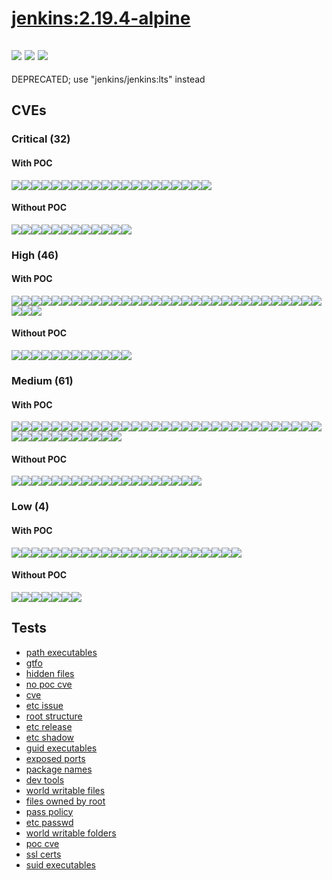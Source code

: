 # [jenkins:2.19.4-alpine](https://hub.docker.com/_/jenkins?tab=tags)
![](https://img.shields.io/static/v1?label=tag&message=2.19.4-alpine&color=blue)
![](https://img.shields.io/badge/Welcome%20to%20Alpine%20Linux%203.4-blue)
![](https://img.shields.io/badge/Kernel%20\r%20on%20an%20\m%20()-blue)
---
<p>
DEPRECATED; use "jenkins/jenkins:lts" instead
</p>

## CVEs
### Critical (32)
#### With POC
[![](https://img.shields.io/badge/🔗%20CVE--2016--1000031-CRITICAL-red)](https://github.com/trickest/cve/blob/main/2016/CVE-2016-1000031.md)[![](https://img.shields.io/badge/🔗%20CVE--2015--7501-CRITICAL-red)](https://github.com/trickest/cve/blob/main/2015/CVE-2015-7501.md)[![](https://img.shields.io/badge/🔗%20CVE--2018--1000120-CRITICAL-red)](https://github.com/trickest/cve/blob/main/2018/CVE-2018-1000120.md)[![](https://img.shields.io/badge/🔗%20CVE--2018--1000300-CRITICAL-red)](https://github.com/trickest/cve/blob/main/2018/CVE-2018-1000300.md)[![](https://img.shields.io/badge/🔗%20CVE--2017--8817-CRITICAL-red)](https://github.com/trickest/cve/blob/main/2017/CVE-2017-8817.md)[![](https://img.shields.io/badge/🔗%20CVE--2017--1000257-CRITICAL-red)](https://github.com/trickest/cve/blob/main/2017/CVE-2017-1000257.md)[![](https://img.shields.io/badge/🔗%20CVE--2017--8816-CRITICAL-red)](https://github.com/trickest/cve/blob/main/2017/CVE-2017-8816.md)[![](https://img.shields.io/badge/🔗%20CVE--2018--1000301-CRITICAL-red)](https://github.com/trickest/cve/blob/main/2018/CVE-2018-1000301.md)[![](https://img.shields.io/badge/🔗%20CVE--2018--1000122-CRITICAL-red)](https://github.com/trickest/cve/blob/main/2018/CVE-2018-1000122.md)[![](https://img.shields.io/badge/🔗%20CVE--2017--8287-CRITICAL-red)](https://github.com/trickest/cve/blob/main/2017/CVE-2017-8287.md)[![](https://img.shields.io/badge/🔗%20CVE--2017--8105-CRITICAL-red)](https://github.com/trickest/cve/blob/main/2017/CVE-2017-8105.md)[![](https://img.shields.io/badge/🔗%20CVE--2017--7657-CRITICAL-red)](https://github.com/trickest/cve/blob/main/2017/CVE-2017-7657.md)[![](https://img.shields.io/badge/🔗%20CVE--2017--7658-CRITICAL-red)](https://github.com/trickest/cve/blob/main/2017/CVE-2017-7658.md)[![](https://img.shields.io/badge/🔗%20CVE--2017--10685-CRITICAL-red)](https://github.com/trickest/cve/blob/main/2017/CVE-2017-10685.md)[![](https://img.shields.io/badge/🔗%20CVE--2017--10684-CRITICAL-red)](https://github.com/trickest/cve/blob/main/2017/CVE-2017-10684.md)[![](https://img.shields.io/badge/🔗%20CVE--2018--1275-CRITICAL-red)](https://github.com/trickest/cve/blob/main/2018/CVE-2018-1275.md)[![](https://img.shields.io/badge/🔗%20CVE--2018--1270-CRITICAL-red)](https://github.com/trickest/cve/blob/main/2018/CVE-2018-1270.md)[![](https://img.shields.io/badge/🔗%20CVE--2022--22965-CRITICAL-red)](https://github.com/trickest/cve/blob/main/2022/CVE-2022-22965.md)[![](https://img.shields.io/badge/🔗%20CVE--2016--9843-CRITICAL-red)](https://github.com/trickest/cve/blob/main/2016/CVE-2016-9843.md)[![](https://img.shields.io/badge/🔗%20CVE--2016--9841-CRITICAL-red)](https://github.com/trickest/cve/blob/main/2016/CVE-2016-9841.md)
#### Without POC
[![](https://img.shields.io/badge/%20CVE--2017--8818-CRITICAL-red)](https://github.com/trickest/cve/blob/main/2017/CVE-2017-8818.md)[![](https://img.shields.io/badge/%20CVE--2018--1000005-CRITICAL-red)](https://github.com/trickest/cve/blob/main/2018/CVE-2018-1000005.md)[![](https://img.shields.io/badge/%20CVE--2021--21690-CRITICAL-red)](https://github.com/trickest/cve/blob/main/2021/CVE-2021-21690.md)[![](https://img.shields.io/badge/%20CVE--2021--21696-CRITICAL-red)](https://github.com/trickest/cve/blob/main/2021/CVE-2021-21696.md)[![](https://img.shields.io/badge/%20CVE--2021--21697-CRITICAL-red)](https://github.com/trickest/cve/blob/main/2021/CVE-2021-21697.md)[![](https://img.shields.io/badge/%20CVE--2021--21691-CRITICAL-red)](https://github.com/trickest/cve/blob/main/2021/CVE-2021-21691.md)[![](https://img.shields.io/badge/%20CVE--2021--21685-CRITICAL-red)](https://github.com/trickest/cve/blob/main/2021/CVE-2021-21685.md)[![](https://img.shields.io/badge/%20CVE--2021--21694-CRITICAL-red)](https://github.com/trickest/cve/blob/main/2021/CVE-2021-21694.md)[![](https://img.shields.io/badge/%20CVE--2021--21687-CRITICAL-red)](https://github.com/trickest/cve/blob/main/2021/CVE-2021-21687.md)[![](https://img.shields.io/badge/%20CVE--2021--21689-CRITICAL-red)](https://github.com/trickest/cve/blob/main/2021/CVE-2021-21689.md)[![](https://img.shields.io/badge/%20CVE--2021--21692-CRITICAL-red)](https://github.com/trickest/cve/blob/main/2021/CVE-2021-21692.md)[![](https://img.shields.io/badge/%20CVE--2021--21693-CRITICAL-red)](https://github.com/trickest/cve/blob/main/2021/CVE-2021-21693.md)

### High (46)
#### With POC
[![](https://img.shields.io/badge/🔗%20CVE--2014--0114-HIGH-organge)](https://github.com/trickest/cve/blob/main/2014/CVE-2014-0114.md)[![](https://img.shields.io/badge/🔗%20CVE--2015--6420-HIGH-organge)](https://github.com/trickest/cve/blob/main/2015/CVE-2015-6420.md)[![](https://img.shields.io/badge/🔗%20CVE--2016--9878-HIGH-organge)](https://github.com/trickest/cve/blob/main/2016/CVE-2016-9878.md)[![](https://img.shields.io/badge/🔗%20CVE--2019--10086-HIGH-organge)](https://github.com/trickest/cve/blob/main/2019/CVE-2019-10086.md)[![](https://img.shields.io/badge/🔗%20CVE--2021--35516-HIGH-organge)](https://github.com/trickest/cve/blob/main/2021/CVE-2021-35516.md)[![](https://img.shields.io/badge/🔗%20CVE--2021--35517-HIGH-organge)](https://github.com/trickest/cve/blob/main/2021/CVE-2021-35517.md)[![](https://img.shields.io/badge/🔗%20CVE--2021--36090-HIGH-organge)](https://github.com/trickest/cve/blob/main/2021/CVE-2021-36090.md)[![](https://img.shields.io/badge/🔗%20CVE--2021--35515-HIGH-organge)](https://github.com/trickest/cve/blob/main/2021/CVE-2021-35515.md)[![](https://img.shields.io/badge/🔗%20CVE--2017--16544-HIGH-organge)](https://github.com/trickest/cve/blob/main/2017/CVE-2017-16544.md)[![](https://img.shields.io/badge/🔗%20CVE--2016--6301-HIGH-organge)](https://github.com/trickest/cve/blob/main/2016/CVE-2016-6301.md)[![](https://img.shields.io/badge/🔗%20CVE--2017--1000254-HIGH-organge)](https://github.com/trickest/cve/blob/main/2017/CVE-2017-1000254.md)[![](https://img.shields.io/badge/🔗%20CVE--2018--1000121-HIGH-organge)](https://github.com/trickest/cve/blob/main/2018/CVE-2018-1000121.md)[![](https://img.shields.io/badge/🔗%20CVE--2016--5300-HIGH-organge)](https://github.com/trickest/cve/blob/main/2016/CVE-2016-5300.md)[![](https://img.shields.io/badge/🔗%20CVE--2016--10244-HIGH-organge)](https://github.com/trickest/cve/blob/main/2016/CVE-2016-10244.md)[![](https://img.shields.io/badge/🔗%20CVE--2017--1000117-HIGH-organge)](https://github.com/trickest/cve/blob/main/2017/CVE-2017-1000117.md)[![](https://img.shields.io/badge/🔗%20CVE--2018--1999002-HIGH-organge)](https://github.com/trickest/cve/blob/main/2018/CVE-2018-1999002.md)[![](https://img.shields.io/badge/🔗%20CVE--2018--1999001-HIGH-organge)](https://github.com/trickest/cve/blob/main/2018/CVE-2018-1999001.md)[![](https://img.shields.io/badge/🔗%20CVE--2021--28165-HIGH-organge)](https://github.com/trickest/cve/blob/main/2021/CVE-2021-28165.md)[![](https://img.shields.io/badge/🔗%20CVE--2017--9735-HIGH-organge)](https://github.com/trickest/cve/blob/main/2017/CVE-2017-9735.md)[![](https://img.shields.io/badge/🔗%20CVE--2020--27216-HIGH-organge)](https://github.com/trickest/cve/blob/main/2020/CVE-2020-27216.md)[![](https://img.shields.io/badge/🔗%20CVE--2017--10790-HIGH-organge)](https://github.com/trickest/cve/blob/main/2017/CVE-2017-10790.md)[![](https://img.shields.io/badge/🔗%20CVE--2017--11112-HIGH-organge)](https://github.com/trickest/cve/blob/main/2017/CVE-2017-11112.md)[![](https://img.shields.io/badge/🔗%20CVE--2017--13728-HIGH-organge)](https://github.com/trickest/cve/blob/main/2017/CVE-2017-13728.md)[![](https://img.shields.io/badge/🔗%20CVE--2017--11113-HIGH-organge)](https://github.com/trickest/cve/blob/main/2017/CVE-2017-11113.md)[![](https://img.shields.io/badge/🔗%20CVE--2017--16879-HIGH-organge)](https://github.com/trickest/cve/blob/main/2017/CVE-2017-16879.md)[![](https://img.shields.io/badge/🔗%20CVE--2016--10012-HIGH-organge)](https://github.com/trickest/cve/blob/main/2016/CVE-2016-10012.md)[![](https://img.shields.io/badge/🔗%20CVE--2016--10009-HIGH-organge)](https://github.com/trickest/cve/blob/main/2016/CVE-2016-10009.md)[![](https://img.shields.io/badge/🔗%20CVE--2016--10010-HIGH-organge)](https://github.com/trickest/cve/blob/main/2016/CVE-2016-10010.md)[![](https://img.shields.io/badge/🔗%20CVE--2018--0732-HIGH-organge)](https://github.com/trickest/cve/blob/main/2018/CVE-2018-0732.md)[![](https://img.shields.io/badge/🔗%20CVE--2017--3731-HIGH-organge)](https://github.com/trickest/cve/blob/main/2017/CVE-2017-3731.md)[![](https://img.shields.io/badge/🔗%20CVE--2018--1272-HIGH-organge)](https://github.com/trickest/cve/blob/main/2018/CVE-2018-1272.md)[![](https://img.shields.io/badge/🔗%20CVE--2018--15756-HIGH-organge)](https://github.com/trickest/cve/blob/main/2018/CVE-2018-15756.md)[![](https://img.shields.io/badge/🔗%20CVE--2016--9840-HIGH-organge)](https://github.com/trickest/cve/blob/main/2016/CVE-2016-9840.md)[![](https://img.shields.io/badge/🔗%20CVE--2016--9842-HIGH-organge)](https://github.com/trickest/cve/blob/main/2016/CVE-2016-9842.md)
#### Without POC
[![](https://img.shields.io/badge/%20CVE--2017--7468-HIGH-organge)](https://github.com/trickest/cve/blob/main/2017/CVE-2017-7468.md)[![](https://img.shields.io/badge/%20CVE--2016--9594-HIGH-organge)](https://github.com/trickest/cve/blob/main/2016/CVE-2016-9594.md)[![](https://img.shields.io/badge/%20CVE--2017--9233-HIGH-organge)](https://github.com/trickest/cve/blob/main/2017/CVE-2017-9233.md)[![](https://img.shields.io/badge/%20CVE--2016--4472-HIGH-organge)](https://github.com/trickest/cve/blob/main/2016/CVE-2016-4472.md)[![](https://img.shields.io/badge/%20CVE--2020--2160-HIGH-organge)](https://github.com/trickest/cve/blob/main/2020/CVE-2020-2160.md)[![](https://img.shields.io/badge/%20CVE--2021--21686-HIGH-organge)](https://github.com/trickest/cve/blob/main/2021/CVE-2021-21686.md)[![](https://img.shields.io/badge/%20CVE--2021--21695-HIGH-organge)](https://github.com/trickest/cve/blob/main/2021/CVE-2021-21695.md)[![](https://img.shields.io/badge/%20CVE--2020--2099-HIGH-organge)](https://github.com/trickest/cve/blob/main/2020/CVE-2020-2099.md)[![](https://img.shields.io/badge/%20CVE--2017--7656-HIGH-organge)](https://github.com/trickest/cve/blob/main/2017/CVE-2017-7656.md)[![](https://img.shields.io/badge/%20CVE--2018--6003-HIGH-organge)](https://github.com/trickest/cve/blob/main/2018/CVE-2018-6003.md)[![](https://img.shields.io/badge/%20CVE--2017--6891-HIGH-organge)](https://github.com/trickest/cve/blob/main/2017/CVE-2017-6891.md)[![](https://img.shields.io/badge/%20CVE--2016--5007-HIGH-organge)](https://github.com/trickest/cve/blob/main/2016/CVE-2016-5007.md)

### Medium (61)
#### With POC
[![](https://img.shields.io/badge/🔗%20CVE--2020--2251-MEDIUM-yellow)](https://github.com/trickest/cve/blob/main/2020/CVE-2020-2251.md)[![](https://img.shields.io/badge/🔗%20CVE--2020--1945-MEDIUM-yellow)](https://github.com/trickest/cve/blob/main/2020/CVE-2020-1945.md)[![](https://img.shields.io/badge/🔗%20CVE--2018--11771-MEDIUM-yellow)](https://github.com/trickest/cve/blob/main/2018/CVE-2018-11771.md)[![](https://img.shields.io/badge/🔗%20CVE--2021--29425-MEDIUM-yellow)](https://github.com/trickest/cve/blob/main/2021/CVE-2021-29425.md)[![](https://img.shields.io/badge/🔗%20CVE--2016--9401-MEDIUM-yellow)](https://github.com/trickest/cve/blob/main/2016/CVE-2016-9401.md)[![](https://img.shields.io/badge/🔗%20CVE--2017--1000099-MEDIUM-yellow)](https://github.com/trickest/cve/blob/main/2017/CVE-2017-1000099.md)[![](https://img.shields.io/badge/🔗%20CVE--2017--1000100-MEDIUM-yellow)](https://github.com/trickest/cve/blob/main/2017/CVE-2017-1000100.md)[![](https://img.shields.io/badge/🔗%20CVE--2017--1000101-MEDIUM-yellow)](https://github.com/trickest/cve/blob/main/2017/CVE-2017-1000101.md)[![](https://img.shields.io/badge/🔗%20CVE--2020--17521-MEDIUM-yellow)](https://github.com/trickest/cve/blob/main/2020/CVE-2020-17521.md)[![](https://img.shields.io/badge/🔗%20CVE--2018--10237-MEDIUM-yellow)](https://github.com/trickest/cve/blob/main/2018/CVE-2018-10237.md)[![](https://img.shields.io/badge/🔗%20CVE--2012--5783-MEDIUM-yellow)](https://github.com/trickest/cve/blob/main/2012/CVE-2012-5783.md)[![](https://img.shields.io/badge/🔗%20CVE--2018--1999005-MEDIUM-yellow)](https://github.com/trickest/cve/blob/main/2018/CVE-2018-1999005.md)[![](https://img.shields.io/badge/🔗%20CVE--2020--2103-MEDIUM-yellow)](https://github.com/trickest/cve/blob/main/2020/CVE-2020-2103.md)[![](https://img.shields.io/badge/🔗%20CVE--2021--21615-MEDIUM-yellow)](https://github.com/trickest/cve/blob/main/2021/CVE-2021-21615.md)[![](https://img.shields.io/badge/🔗%20CVE--2018--1999007-MEDIUM-yellow)](https://github.com/trickest/cve/blob/main/2018/CVE-2018-1999007.md)[![](https://img.shields.io/badge/🔗%20CVE--2018--1999003-MEDIUM-yellow)](https://github.com/trickest/cve/blob/main/2018/CVE-2018-1999003.md)[![](https://img.shields.io/badge/🔗%20CVE--2018--1999004-MEDIUM-yellow)](https://github.com/trickest/cve/blob/main/2018/CVE-2018-1999004.md)[![](https://img.shields.io/badge/🔗%20CVE--2020--2231-MEDIUM-yellow)](https://github.com/trickest/cve/blob/main/2020/CVE-2020-2231.md)[![](https://img.shields.io/badge/🔗%20CVE--2020--2230-MEDIUM-yellow)](https://github.com/trickest/cve/blob/main/2020/CVE-2020-2230.md)[![](https://img.shields.io/badge/🔗%20CVE--2020--2229-MEDIUM-yellow)](https://github.com/trickest/cve/blob/main/2020/CVE-2020-2229.md)[![](https://img.shields.io/badge/🔗%20CVE--2019--10247-MEDIUM-yellow)](https://github.com/trickest/cve/blob/main/2019/CVE-2019-10247.md)[![](https://img.shields.io/badge/🔗%20CVE--2017--13729-MEDIUM-yellow)](https://github.com/trickest/cve/blob/main/2017/CVE-2017-13729.md)[![](https://img.shields.io/badge/🔗%20CVE--2017--13730-MEDIUM-yellow)](https://github.com/trickest/cve/blob/main/2017/CVE-2017-13730.md)[![](https://img.shields.io/badge/🔗%20CVE--2017--13734-MEDIUM-yellow)](https://github.com/trickest/cve/blob/main/2017/CVE-2017-13734.md)[![](https://img.shields.io/badge/🔗%20CVE--2017--13732-MEDIUM-yellow)](https://github.com/trickest/cve/blob/main/2017/CVE-2017-13732.md)[![](https://img.shields.io/badge/🔗%20CVE--2017--13733-MEDIUM-yellow)](https://github.com/trickest/cve/blob/main/2017/CVE-2017-13733.md)[![](https://img.shields.io/badge/🔗%20CVE--2017--13731-MEDIUM-yellow)](https://github.com/trickest/cve/blob/main/2017/CVE-2017-13731.md)[![](https://img.shields.io/badge/🔗%20CVE--2016--10011-MEDIUM-yellow)](https://github.com/trickest/cve/blob/main/2016/CVE-2016-10011.md)[![](https://img.shields.io/badge/🔗%20CVE--2017--3732-MEDIUM-yellow)](https://github.com/trickest/cve/blob/main/2017/CVE-2017-3732.md)[![](https://img.shields.io/badge/🔗%20CVE--2016--7055-MEDIUM-yellow)](https://github.com/trickest/cve/blob/main/2016/CVE-2016-7055.md)[![](https://img.shields.io/badge/🔗%20CVE--2018--0739-MEDIUM-yellow)](https://github.com/trickest/cve/blob/main/2018/CVE-2018-0739.md)[![](https://img.shields.io/badge/🔗%20CVE--2018--0733-MEDIUM-yellow)](https://github.com/trickest/cve/blob/main/2018/CVE-2018-0733.md)[![](https://img.shields.io/badge/🔗%20CVE--2017--3735-MEDIUM-yellow)](https://github.com/trickest/cve/blob/main/2017/CVE-2017-3735.md)[![](https://img.shields.io/badge/🔗%20CVE--2018--0737-MEDIUM-yellow)](https://github.com/trickest/cve/blob/main/2018/CVE-2018-0737.md)[![](https://img.shields.io/badge/🔗%20CVE--2017--3737-MEDIUM-yellow)](https://github.com/trickest/cve/blob/main/2017/CVE-2017-3737.md)[![](https://img.shields.io/badge/🔗%20CVE--2018--5407-MEDIUM-yellow)](https://github.com/trickest/cve/blob/main/2018/CVE-2018-5407.md)[![](https://img.shields.io/badge/🔗%20CVE--2017--3736-MEDIUM-yellow)](https://github.com/trickest/cve/blob/main/2017/CVE-2017-3736.md)[![](https://img.shields.io/badge/🔗%20CVE--2017--3738-MEDIUM-yellow)](https://github.com/trickest/cve/blob/main/2017/CVE-2017-3738.md)[![](https://img.shields.io/badge/🔗%20CVE--2018--0734-MEDIUM-yellow)](https://github.com/trickest/cve/blob/main/2018/CVE-2018-0734.md)[![](https://img.shields.io/badge/🔗%20CVE--2022--22950-MEDIUM-yellow)](https://github.com/trickest/cve/blob/main/2022/CVE-2022-22950.md)[![](https://img.shields.io/badge/🔗%20CVE--2018--1271-MEDIUM-yellow)](https://github.com/trickest/cve/blob/main/2018/CVE-2018-1271.md)[![](https://img.shields.io/badge/🔗%20CVE--2018--1257-MEDIUM-yellow)](https://github.com/trickest/cve/blob/main/2018/CVE-2018-1257.md)
#### Without POC
[![](https://img.shields.io/badge/%20CVE--2015--3192-MEDIUM-yellow)](https://github.com/trickest/cve/blob/main/2015/CVE-2015-3192.md)[![](https://img.shields.io/badge/%20CVE--2017--15873-MEDIUM-yellow)](https://github.com/trickest/cve/blob/main/2017/CVE-2017-15873.md)[![](https://img.shields.io/badge/%20CVE--2017--2629-MEDIUM-yellow)](https://github.com/trickest/cve/blob/main/2017/CVE-2017-2629.md)[![](https://img.shields.io/badge/%20CVE--2012--6702-MEDIUM-yellow)](https://github.com/trickest/cve/blob/main/2012/CVE-2012-6702.md)[![](https://img.shields.io/badge/%20CVE--2020--2162-MEDIUM-yellow)](https://github.com/trickest/cve/blob/main/2020/CVE-2020-2162.md)[![](https://img.shields.io/badge/%20CVE--2020--2104-MEDIUM-yellow)](https://github.com/trickest/cve/blob/main/2020/CVE-2020-2104.md)[![](https://img.shields.io/badge/%20CVE--2020--2102-MEDIUM-yellow)](https://github.com/trickest/cve/blob/main/2020/CVE-2020-2102.md)[![](https://img.shields.io/badge/%20CVE--2020--2101-MEDIUM-yellow)](https://github.com/trickest/cve/blob/main/2020/CVE-2020-2101.md)[![](https://img.shields.io/badge/%20CVE--2020--2105-MEDIUM-yellow)](https://github.com/trickest/cve/blob/main/2020/CVE-2020-2105.md)[![](https://img.shields.io/badge/%20CVE--2020--2222-MEDIUM-yellow)](https://github.com/trickest/cve/blob/main/2020/CVE-2020-2222.md)[![](https://img.shields.io/badge/%20CVE--2020--2223-MEDIUM-yellow)](https://github.com/trickest/cve/blob/main/2020/CVE-2020-2223.md)[![](https://img.shields.io/badge/%20CVE--2020--2221-MEDIUM-yellow)](https://github.com/trickest/cve/blob/main/2020/CVE-2020-2221.md)[![](https://img.shields.io/badge/%20CVE--2020--2100-MEDIUM-yellow)](https://github.com/trickest/cve/blob/main/2020/CVE-2020-2100.md)[![](https://img.shields.io/badge/%20CVE--2020--2161-MEDIUM-yellow)](https://github.com/trickest/cve/blob/main/2020/CVE-2020-2161.md)[![](https://img.shields.io/badge/%20CVE--2017--17383-MEDIUM-yellow)](https://github.com/trickest/cve/blob/main/2017/CVE-2017-17383.md)[![](https://img.shields.io/badge/%20CVE--2018--12536-MEDIUM-yellow)](https://github.com/trickest/cve/blob/main/2018/CVE-2018-12536.md)[![](https://img.shields.io/badge/%20CVE--2019--10241-MEDIUM-yellow)](https://github.com/trickest/cve/blob/main/2019/CVE-2019-10241.md)[![](https://img.shields.io/badge/%20CVE--2021--41973-MEDIUM-yellow)](https://github.com/trickest/cve/blob/main/2021/CVE-2021-41973.md)[![](https://img.shields.io/badge/%20CVE--2022--22971-MEDIUM-yellow)](https://github.com/trickest/cve/blob/main/2022/CVE-2022-22971.md)

### Low (4)
#### With POC
[![](https://img.shields.io/badge/🔗%20CVE--2018--1000300-LOW-blue)](https://github.com/trickest/cve/blob/main/2018/CVE-2018-1000300.md)[![](https://img.shields.io/badge/🔗%20CVE--2017--8816-LOW-blue)](https://github.com/trickest/cve/blob/main/2017/CVE-2017-8816.md)[![](https://img.shields.io/badge/🔗%20CVE--2018--1000301-LOW-blue)](https://github.com/trickest/cve/blob/main/2018/CVE-2018-1000301.md)[![](https://img.shields.io/badge/🔗%20CVE--2017--8287-LOW-blue)](https://github.com/trickest/cve/blob/main/2017/CVE-2017-8287.md)[![](https://img.shields.io/badge/🔗%20CVE--2017--8105-LOW-blue)](https://github.com/trickest/cve/blob/main/2017/CVE-2017-8105.md)[![](https://img.shields.io/badge/🔗%20CVE--2017--10685-LOW-blue)](https://github.com/trickest/cve/blob/main/2017/CVE-2017-10685.md)[![](https://img.shields.io/badge/🔗%20CVE--2017--10684-LOW-blue)](https://github.com/trickest/cve/blob/main/2017/CVE-2017-10684.md)[![](https://img.shields.io/badge/🔗%20CVE--2018--1999002-LOW-blue)](https://github.com/trickest/cve/blob/main/2018/CVE-2018-1999002.md)[![](https://img.shields.io/badge/🔗%20CVE--2018--1999001-LOW-blue)](https://github.com/trickest/cve/blob/main/2018/CVE-2018-1999001.md)[![](https://img.shields.io/badge/🔗%20CVE--2017--16879-LOW-blue)](https://github.com/trickest/cve/blob/main/2017/CVE-2017-16879.md)[![](https://img.shields.io/badge/🔗%20CVE--2022--22968-LOW-blue)](https://github.com/trickest/cve/blob/main/2022/CVE-2022-22968.md)[![](https://img.shields.io/badge/🔗%20CVE--2017--7407-LOW-blue)](https://github.com/trickest/cve/blob/main/2017/CVE-2017-7407.md)[![](https://img.shields.io/badge/🔗%20CVE--2020--8908-LOW-blue)](https://github.com/trickest/cve/blob/main/2020/CVE-2020-8908.md)[![](https://img.shields.io/badge/🔗%20CVE--2021--34428-LOW-blue)](https://github.com/trickest/cve/blob/main/2021/CVE-2021-34428.md)[![](https://img.shields.io/badge/🔗%20CVE--2018--11771-LOW-blue)](https://github.com/trickest/cve/blob/main/2018/CVE-2018-11771.md)[![](https://img.shields.io/badge/🔗%20CVE--2018--10237-LOW-blue)](https://github.com/trickest/cve/blob/main/2018/CVE-2018-10237.md)[![](https://img.shields.io/badge/🔗%20CVE--2018--1999007-LOW-blue)](https://github.com/trickest/cve/blob/main/2018/CVE-2018-1999007.md)[![](https://img.shields.io/badge/🔗%20CVE--2018--1999003-LOW-blue)](https://github.com/trickest/cve/blob/main/2018/CVE-2018-1999003.md)[![](https://img.shields.io/badge/🔗%20CVE--2018--1999004-LOW-blue)](https://github.com/trickest/cve/blob/main/2018/CVE-2018-1999004.md)[![](https://img.shields.io/badge/🔗%20CVE--2018--0739-LOW-blue)](https://github.com/trickest/cve/blob/main/2018/CVE-2018-0739.md)[![](https://img.shields.io/badge/🔗%20CVE--2018--0733-LOW-blue)](https://github.com/trickest/cve/blob/main/2018/CVE-2018-0733.md)[![](https://img.shields.io/badge/🔗%20CVE--2018--0737-LOW-blue)](https://github.com/trickest/cve/blob/main/2018/CVE-2018-0737.md)[![](https://img.shields.io/badge/🔗%20CVE--2017--3738-LOW-blue)](https://github.com/trickest/cve/blob/main/2017/CVE-2017-3738.md)
#### Without POC
[![](https://img.shields.io/badge/%20CVE--2021--21696-LOW-blue)](https://github.com/trickest/cve/blob/main/2021/CVE-2021-21696.md)[![](https://img.shields.io/badge/%20CVE--2021--21697-LOW-blue)](https://github.com/trickest/cve/blob/main/2021/CVE-2021-21697.md)[![](https://img.shields.io/badge/%20CVE--2016--4472-LOW-blue)](https://github.com/trickest/cve/blob/main/2016/CVE-2016-4472.md)[![](https://img.shields.io/badge/%20CVE--2021--21686-LOW-blue)](https://github.com/trickest/cve/blob/main/2021/CVE-2021-21686.md)[![](https://img.shields.io/badge/%20CVE--2021--21695-LOW-blue)](https://github.com/trickest/cve/blob/main/2021/CVE-2021-21695.md)[![](https://img.shields.io/badge/%20CVE--2017--6891-LOW-blue)](https://github.com/trickest/cve/blob/main/2017/CVE-2017-6891.md)[![](https://img.shields.io/badge/%20CVE--2017--15873-LOW-blue)](https://github.com/trickest/cve/blob/main/2017/CVE-2017-15873.md)

## Tests
* [path executables](reports/path-executables.txt)
* [gtfo](reports/gtfo.txt)
* [hidden files](reports/hidden-files.txt)
* [no poc cve](reports/no-poc-cve.txt)
* [cve](reports/cve.txt)
* [etc issue](reports/etc-issue.txt)
* [root structure](reports/root-structure.txt)
* [etc release](reports/etc-release.txt)
* [etc shadow](reports/etc-shadow.txt)
* [guid executables](reports/guid-executables.txt)
* [exposed ports](reports/exposed-ports.txt)
* [package names](reports/package-names.txt)
* [dev tools](reports/dev-tools.txt)
* [world writable files](reports/world-writable-files.txt)
* [files owned by root](reports/files-owned-by-root.txt)
* [pass policy](reports/pass-policy.txt)
* [etc passwd](reports/etc-passwd.txt)
* [world writable folders](reports/world-writable-folders.txt)
* [poc cve](reports/poc-cve.txt)
* [ssl certs](reports/ssl-certs.txt)
* [suid executables](reports/suid-executables.txt)
